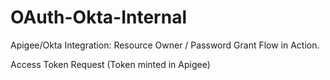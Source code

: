 # OAuth-Okta-Internal

Apigee/Okta Integration: Resource Owner / Password Grant Flow in Action.

Access Token Request (Token minted in Apigee)
